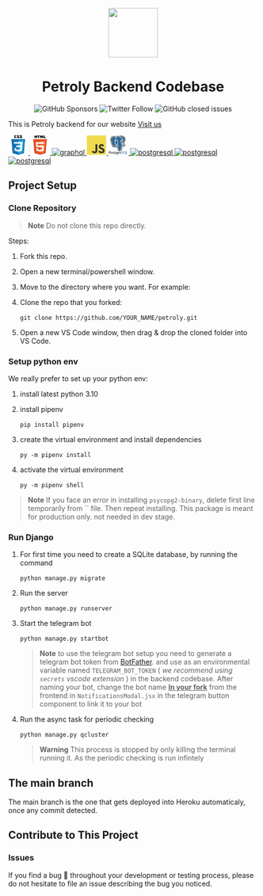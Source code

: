 <p  align="center">
<img  width="100" height="100" src="https://i.postimg.cc/L6NPJzgv/new-favicon.png">
</p>

<h1 align="center" > Petroly Backend Codebase</h1>

<div align="center">

<img alt="GitHub Sponsors" src="https://img.shields.io/github/sponsors/petroly-initiative?color=%2300ead3&label=Petroly%20Sponsors">
<img alt="Twitter Follow" src="https://img.shields.io/twitter/follow/PetrolyInit?style=social">
<img alt="GitHub closed issues" src="https://img.shields.io/github/issues-closed-raw/petroly-initiative/petroly-django?color=00ead3">
</div>

This is Petroly backend for our website [Visit us](https://petroly.co)
<!-- TODO: ADD TOOL ICONS -->
<p align="left">
    <a href="https://www.w3schools.com/css/" target="_blank" rel="noreferrer">
        <img src="https://raw.githubusercontent.com/devicons/devicon/master/icons/css3/css3-original-wordmark.svg" alt="css3" width="40" height="40" />
    </a>
    <a href="https://www.w3.org/html/" target="_blank" rel="noreferrer">
        <img src="https://raw.githubusercontent.com/devicons/devicon/master/icons/html5/html5-original-wordmark.svg" alt="html5" width="40" height="40" />
    </a>
    <a href="https://graphql.org" target="_blank" rel="noreferrer">
        <img src="https://www.vectorlogo.zone/logos/graphql/graphql-icon.svg" alt="graphql" width="40" height="40" />
    </a>
    <a href="https://developer.mozilla.org/en-US/docs/Web/JavaScript" target="_blank" rel="noreferrer">
        <img src="https://raw.githubusercontent.com/devicons/devicon/master/icons/javascript/javascript-original.svg" alt="javascript" width="40" height="40" />
    </a>
    <a href="https://www.postgresql.org" target="_blank" rel="noreferrer">
        <img src="https://raw.githubusercontent.com/devicons/devicon/master/icons/postgresql/postgresql-original-wordmark.svg" alt="postgresql" width="40" height="40" />
    </a>
    <a href="https://www.heroku.com" target="_blank" rel="noreferrer">
        <img src="https://brand.heroku.com/static/media/heroku-logo-solid.ab0c1b46.svg" alt="postgresql" width="40" height="40" />
    </a>
    <a href="https://www.djangoproject.com" target="_blank" rel="noreferrer">
        <img src="https://static.djangoproject.com/img/logos/django-logo-negative.png" alt="postgresql" height="40" />
    </a>
    <a href="https://cloudinary.com" target="_blank" rel="noreferrer">
        <img src="https://res.cloudinary.com/cloudinary-marketing/image/upload/v1638385862/cloudinary_cloud_glyph_blue_png.png" alt="postgresql" height="40" />
    </a>
</p>

## Project Setup

### Clone Repository

> **Note**
>  Do not clone this repo directly.

Steps:

1) Fork this repo.
2) Open a new terminal/powershell window.
3) Move to the directory where you want. For example:
4) Clone the repo that you forked:

   ```shell
   git clone https://github.com/YOUR_NAME/petroly.git
   ```

5) Open a new VS Code window, then drag & drop the cloned folder into VS Code.

### Setup python env

We really prefer to set up your python env:

1) install latest python 3.10
2) install pipenv

   ```shell
   pip install pipenv
   ```

3) create the virtual environment and install dependencies

   ```shell
   py -m pipenv install
   ```

4) activate the virtual environment

   ```shell
   py -m pipenv shell
   ```
> **Note**
> If you face an error in installing `psycopg2-binary`, delete first line temporarily from `` file. Then repeat installing. This package is meant for production only. not needed in dev stage.

### Run Django

1) For first time you need to create a SQLite database, by running the command

   ```shell
   python manage.py migrate
   ```

2) Run the server

   ```shell
   python manage.py runserver
   ```
3) Start the telegram bot

   ```shell
   python manage.py startbot
   ```
   > **Note**
   > to use the telegram bot setup you need to generate a telegram bot token from [BotFather](https://t.me/BotFather). and use as an environmental variable named `TELEGRAM_BOT_TOKEN` ( *we recommend using `secrets` vscode extension* ) in the backend codebase. After naming your bot, change the bot name <u>**In your fork**</u> from the frontend in `NotificationsModal.jsx` in the telegram button component to link it to your bot
4) Run the async task for periodic checking
   ```shell
   python manage.py qcluster
   ```
    > **Warning**
    > This process is stopped by only killing the terminal running it. As the periodic checking is run infintely    




## The main branch

The main branch is the one that gets deployed into Heroku automaticaly,
once any commit detected.

## Contribute to This Project

### Issues

If you find a bug 🐞 throughout your development or testing process,
please do not hesitate to file an issue describing the bug you noticed.
